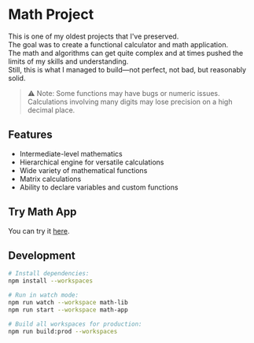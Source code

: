 # Math Project

This is one of my oldest projects that I've preserved.  
The goal was to create a functional calculator and math application.  
The math and algorithms can get quite complex and at times pushed the limits of my skills and understanding.  
Still, this is what I managed to build—not perfect, not bad, but reasonably solid.

> ⚠️ Note: Some functions may have bugs or numeric issues.  
> Calculations involving many digits may lose precision on a high decimal place.

## Features
* Intermediate-level mathematics
* Hierarchical engine for versatile calculations
* Wide variety of mathematical functions
* Matrix calculations
* Ability to declare variables and custom functions

## Try Math App

You can try it [here](https://pahkasoft.github.io/math-app/index.html).

## Development

```bash
# Install dependencies:
npm install --workspaces

# Run in watch mode:
npm run watch --workspace math-lib
npm run start --workspace math-app

# Build all workspaces for production:
npm run build:prod --workspaces
```
